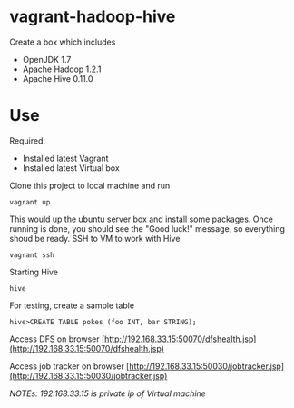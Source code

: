 vagrant-hadoop-hive
===================

Create a box which includes
* OpenJDK 1.7
* Apache Hadoop 1.2.1
* Apache Hive 0.11.0

Use
===
Required:
* Installed latest Vagrant
* Installed latest Virtual box

Clone this project to local machine and run

    vagrant up

This would up the ubuntu server box and install some packages. Once running is done, you should see the "Good luck!" message, so everything shoud be ready. SSH to VM to work with Hive

    vagrant ssh

Starting Hive

    hive
    
For testing, create a sample table

    hive>CREATE TABLE pokes (foo INT, bar STRING);
    
Access DFS on browser 
[http://192.168.33.15:50070/dfshealth.jsp](http://192.168.33.15:50070/dfshealth.jsp)
    
Access job tracker on browser
[http://192.168.33.15:50030/jobtracker.jsp](http://192.168.33.15:50030/jobtracker.jsp)
    
*NOTEs: 192.168.33.15 is private ip of Virtual machine*
